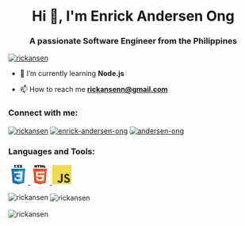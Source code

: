 <h1 align="center">Hi 👋, I'm Enrick Andersen Ong</h1>
<h3 align="center">A passionate Software Engineer from the Philippines</h3>

<p align="left"> <a href="https://twitter.com/rickansen" target="blank"><img src="https://img.shields.io/twitter/follow/rickansen?logo=twitter&style=for-the-badge" alt="rickansen" /></a> </p>

- 🌱 I’m currently learning **Node.js**

- 📫 How to reach me **rickansenn@gmail.com**

<h3 align="left">Connect with me:</h3>
<p align="left">
<a href="https://twitter.com/rickansen" target="blank"><img align="center" src="https://raw.githubusercontent.com/rahuldkjain/github-profile-readme-generator/master/src/images/icons/Social/twitter.svg" alt="rickansen" height="30" width="40" /></a>
<a href="https://linkedin.com/in/enrick-andersen-ong" target="blank"><img align="center" src="https://raw.githubusercontent.com/rahuldkjain/github-profile-readme-generator/master/src/images/icons/Social/linked-in-alt.svg" alt="enrick-andersen-ong" height="30" width="40" /></a>
<a href="https://fb.com/andersen-ong" target="blank"><img align="center" src="https://raw.githubusercontent.com/rahuldkjain/github-profile-readme-generator/master/src/images/icons/Social/facebook.svg" alt="andersen-ong" height="30" width="40" /></a>
</p>

<h3 align="left">Languages and Tools:</h3>
<p align="left"> <a href="https://www.w3schools.com/css/" target="_blank" rel="noreferrer"> <img src="https://raw.githubusercontent.com/devicons/devicon/master/icons/css3/css3-original-wordmark.svg" alt="css3" width="40" height="40"/> </a> <a href="https://www.w3.org/html/" target="_blank" rel="noreferrer"> <img src="https://raw.githubusercontent.com/devicons/devicon/master/icons/html5/html5-original-wordmark.svg" alt="html5" width="40" height="40"/> </a> <a href="https://developer.mozilla.org/en-US/docs/Web/JavaScript" target="_blank" rel="noreferrer"> <img src="https://raw.githubusercontent.com/devicons/devicon/master/icons/javascript/javascript-original.svg" alt="javascript" width="40" height="40"/> </a> </p>

<p><img align="left" src="https://github-readme-stats.vercel.app/api/top-langs?username=rickansen&show_icons=true&locale=en&layout=compact" alt="rickansen" /></p>

<p>&nbsp;<img align="center" src="https://github-readme-stats.vercel.app/api?username=rickansen&show_icons=true&locale=en" alt="rickansen" /></p>

<p><img align="center" src="https://github-readme-streak-stats.herokuapp.com/?user=rickansen&" alt="rickansen" /></p>


<!---
rickansen/rickansen is a ✨ special ✨ repository because its `README.md` (this file) appears on your GitHub profile.
You can click the Preview link to take a look at your changes.
--->
